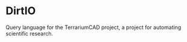 # DirtIO

Query language for the TerrariumCAD project, a project for automating scientific research.
